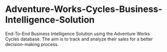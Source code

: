 # Adventure-Works-Cycles-Business-Intelligence-Solution
 End-To-End Business Intelligence Solution using the Adventure Works Cycles database. The aim is to track and analyze their sales for a better decision-making process.
